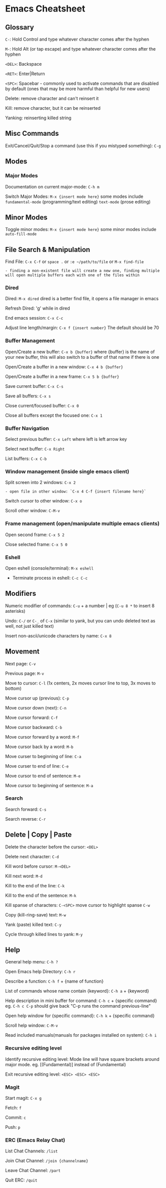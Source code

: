 # Emacs Cheatsheet

## Glossary

  `C-`: Hold Control and type whatever character comes after the hyphen
  
  `M-`: Hold Alt (or tap escape) and type whatever character comes after the hyphen

  `<DEL>`: Backspace
  
  `<RET>`: Enter|Return

  `<SPC>`: Spacebar - commonly used to activate commands that are disabled by default (ones that may be more harmful than helpful for new users)

  Delete: remove character and can't reinsert it
 
  Kill: remove character, but it can be reinserted
 
  Yanking: reinserting killed string

## Misc Commands

  Exit/Cancel/Quit/Stop a command (use this if you mistyped something): `C-g` 

## Modes

### Major Modes

Documentation on current major-mode: `C-h m`

Switch Major Modes: `M-x {insert mode here}` some modes include `fundamental-mode` (programming/text editing) `text-mode` (prose editing)

## Minor Modes

Toggle minor modes: `M-x {insert mode here}` some minor modes include `auto-fill-mode`

## File Search & Manipulation

  Find File: `C-x C-f` or `space .` or `:e ~/path/to/file` or `M-x find-file`
  
    - finding a non-existent file will create a new one, finding multiple will open multiple buffers each with one of the files within

### Dired
  
  Dired: `M-x dired` dired is a better find file, it opens a file manager in emacs

  Refresh Dired: 'g' while in dired
  
  End emacs session: `C-x C-c`
  
  Adjust line length/margin: `C-x f {insert number}` The default should be 70

  ### Buffer Management

  Open/Create a new buffer: `C-x b {buffer}` where {buffer} is the name of your new buffer, this will also switch to a buffer of that name if there is one

  Open/Create a buffer in a new window: `C-x 4 b {buffer}`

  Open/Create a buffer in a new frame: `C-x 5 b {buffer}`
  
  Save current buffer: `C-x C-s`

  Save all buffers: `C-x s`

  Close current/focused buffer: `C-x 0`

  Close all buffers except the focused one: `C-x 1`
  
  ### Buffer Navigation

  Select previous buffer: `C-x Left` where left is left arrow key

  Select next buffer: `C-x Right`
  
  List buffers: `C-x C-b`

  ### Window management (inside single emacs client)
  
  Split screen into 2 windows: `C-x 2`
  
    - open file in other window: `C-x 4 C-f {insert filename here}`
  
  Switch cursor to other window: `C-x o`
  
  Scroll other window: `C-M-v`
  
  ### Frame management (open/manipulate multiple emacs clients)
  
  Open second frame: `C-x 5 2`
  
  Close selected frame: `C-x 5 0`

  ### Eshell
  
  Open eshell (console/terminal): `M-x eshell`
   - Terminate process in eshell: `C-c C-c`

## Modifiers

  Numeric modifier of commands: `C-u` + a number | eg (`C-u 8 *` to insert 8 asterisks)
  
  Undo: `C-/` or `C-_` of `C-x` (similar to yank, but you can undo deleted text as well, not just killed text)
  
  Insert non-ascii/unicode characters by name: `C-x 8`

## Movement
  
  Next page: `C-v`
  
  Previous page: `M-v`
  
  Move to cursor: `C-l` (1x centers, 2x moves cursor line to top, 3x moves to bottom)
  
  Move cursor up (previous): `C-p`
  
  Move cursor down (next): `C-n`
  
  Move cursor forward: `C-f`
  
  Move cursor backward: `C-b`
  
  Move cursor forward by a word: `M-f`
  
  Move cursor back by a word: `M-b`
  
  Move curser to beginning of line: `C-a`
  
  Move curser to end of line: `C-e`
  
  Move cursor to end of sentence: `M-e`
  
  Move cursor to beginning of sentence: `M-a`
  
  ### Search
  
  Search forward: `C-s`
  
  Search reverse: `C-r`
  
## Delete | Copy | Paste
  
  Delete the character before the cursor: `<DEL>`
  
  Delete next character: `C-d`
  
  Kill word before cursor: `M-<DEL>`
  
  Kill next word: `M-d`
  
  Kill to the end of the line: `C-k`
  
  Kill to the end of the sentence: `M-k`
  
  Kill spanse of characters: `C-<SPC>` move cursor to highlight spanse `C-w`

  Copy (kill-ring-save) text: `M-w`
  
  Yank (paste) killed text: `C-y`
  
  Cycle through killed lines to yank: `M-y`
  
## Help

  General help menu: `C-h ?`
  
  Open Emacs help Directory: `C-h r`
  
  Describe a function: `C-h f` + {name of function}
  
  List of commands whose name contain {keyword}: `C-h a` + {keyword}
  
  Help description in mini buffer for command: `C-h c` + {specific command} eg. `C-h c C-p` should give back "C-p runs the command previous-line"

  Open help window for {specific command}: `C-h k` + {specific command}

  Scroll help window: `C-M-v`
  
  Read included manuals(manuals for packages installed on system): `C-h i`
  
### Recursive editing level
  
  Identify recursive editing level: Mode line will have square brackets around major mode. eg. [(Fundamental)] instead of (Fundamental)
  
  Exit recursive editing level: `<ESC> <ESC> <ESC>`

### Magit

Start magit: `C-x g`

Fetch: `f`

Commit: `c`

Push: `p`

### ERC (Emacs Relay Chat)
  
  List Chat Channels: `/list`
  
  Join Chat Channel: `/join {channelname}`

  Leave Chat Channel: `/part`

  Quit ERC: `/quit`
